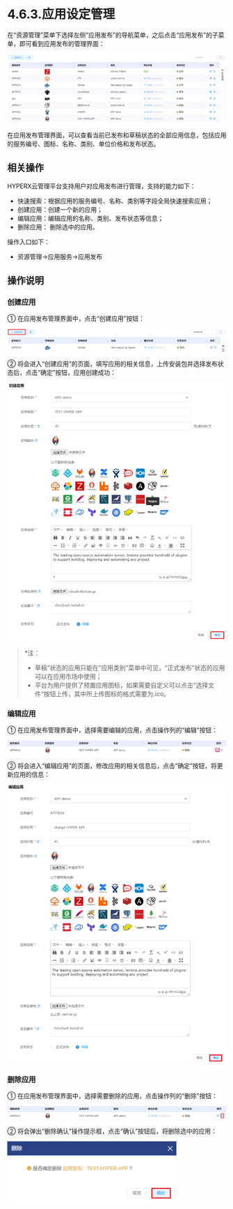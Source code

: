 # 4.6.3.应用设定管理

在“资源管理”菜单下选择左侧“应用发布”的导航菜单，之后点击“应用发布”的子菜单，即可看到应用发布的管理界面：

![image-20210126144741879](application_design.assets/image-20210126144741879.png)

在应用发布管理界面，可以查看当前已发布和草稿状态的全部应用信息，包括应用的服务编号、图标、名称、类别、单位价格和发布状态。

## 相关操作

HYPERX云管理平台支持用户对应用发布进行管理，支持的能力如下：

- 快速搜索：根据应用的服务编号、名称、类别等字段全局快速搜索应用；
- 创建应用：创建一个新的应用；
- 编辑应用：编辑应用的名称、类别、发布状态等信息；
- 删除应用： 删除选中的应用。

操作入口如下：

- 资源管理→应用服务→应用发布

## 操作说明

### 创建应用

① 在应用发布管理界面中，点击“创建应用”按钮：

![image-20201222154840913](application_design.assets/image-20201222154840913.png)

② 将会进入“创建应用”的页面，填写应用的相关信息，上传安装包并选择发布状态后，点击“确定”按钮，应用创建成功：

![image-20201222155459638](application_design.assets/image-20201222155459638.png)

> *注：
>
> - 草稿”状态的应用只能在“应用类别”菜单中可见，“正式发布”状态的应用可以在应用市场中使用；
> - 平台为用户提供了预置应用图标，如果需要自定义可以点击“选择文件“按钮上传，其中所上传图标的格式需要为.ico。

### 编辑应用

① 在应用发布管理界面中，选择需要编辑的应用，点击操作列的“编辑”按钮：

![image-20201222155543321](application_design.assets/image-20201222155543321.png)

② 将会进入“编辑应用”的页面，修改应用的相关信息后，点击“确定”按钮，将更新应用的信息：

![image-20201222155726527](application_design.assets/image-20201222155726527.png)

### 删除应用

① 在应用发布管理界面中，选择需要删除的应用，点击操作列的“删除”按钮：

![image-20201222155602677](application_design.assets/image-20201222155602677.png)

② 将会弹出“删除确认”操作提示框，点击“确认”按钮后，将删除选中的应用：

<img src="application_design.assets/image-20210121124135986.png" alt="image-20210121124135986" style="zoom:50%;" />